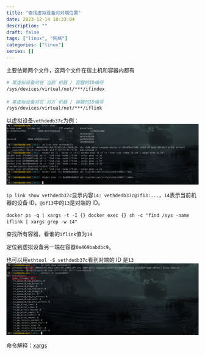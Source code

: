 ```yaml
---
title: "查找虚拟设备对对端位置"
date: 2023-12-14 10:33:04
description: ""
draft: false
tags: ["linux", "网络"]
categories: ["linux"]
series: []
---
```


主要依赖两个文件，这两个文件在宿主机和容器内都有

```bash
# 某虚拟设备对在`当前`机器 / 容器的ID编号
/sys/devices/virtual/net/***/ifindex

# 某虚拟设备对在`对方`机器 / 容器的ID编号
/sys/devices/virtual/net/***/iflink
```

以虚拟设备`vethdedb37c`为例：
![](https://raw.githubusercontent.com/zzkrix/blog-images/main/assets/image-20231214110714291.png)

`ip link show vethdedb37c`显示内容`14: vethdedb37c@if13:...`，`14`表示当前机器的设备 ID，`@if13`中的`13`是对端的 ID。

`docker ps -q | xargs -t -I {} docker exec {} sh -c "find /sys -name iflink | xargs grep -w 14"`

查找所有容器，看谁的`iflink`值为`14`

定位到虚拟设备另一端在容器`0a469babdbc9`。

也可以用`ethtool -S vethdedb37c`看到对端的 ID 是`13`
![](https://raw.githubusercontent.com/zzkrix/blog-images/main/assets/image-20231214110211657.png)

命令解释：[xargs](../命令/xargs.md)

